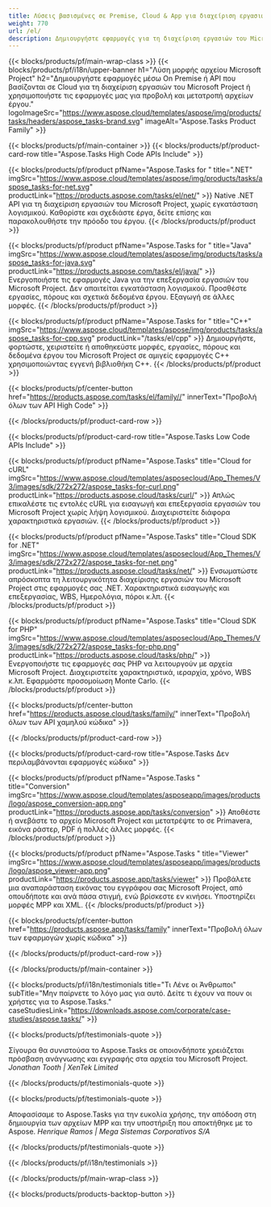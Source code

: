 ```yaml
---
title: Λύσεις βασισμένες σε Premise, Cloud & App για διαχείριση εργασιών έργου 
weight: 770
url: /el/
description: Δημιουργήστε εφαρμογές για τη διαχείριση εργασιών του Microsoft Project, χρησιμοποιώντας API High Code ή SDK που βασίζονται στο Cloud. Ή χρησιμοποιήστε τις εφαρμογές μας σε πολλές πλατφόρμες για να προβάλετε ή να μετατρέψετε εργασίες.
---
```


{{< blocks/products/pf/main-wrap-class >}}
{{< blocks/products/pf/i18n/upper-banner h1="Λύση μορφής αρχείου Microsoft Project" h2="Δημιουργήστε εφαρμογές μέσω On Premise ή API που βασίζονται σε Cloud για τη διαχείριση εργασιών του Microsoft Project ή χρησιμοποιήστε τις εφαρμογές μας για προβολή και μετατροπή αρχείων έργου." logoImageSrc="https://www.aspose.cloud/templates/aspose/img/products/tasks/headers/aspose_tasks-brand.svg" imageAlt="Aspose.Tasks Product Family" >}}

{{< blocks/products/pf/main-container >}}
{{< blocks/products/pf/product-card-row title="Aspose.Tasks High Code APIs Include" >}}

{{< blocks/products/pf/product pfName="Aspose.Tasks for " title=".NET" imgSrc="https://www.aspose.cloud/templates/aspose/img/products/tasks/aspose_tasks-for-net.svg" productLink="https://products.aspose.com/tasks/el/net/" >}}
Native .NET API για τη διαχείριση εργασιών του Microsoft Project, χωρίς εγκατάσταση λογισμικού. Καθορίστε και σχεδιάστε έργα, δείτε επίσης και παρακολουθήστε την πρόοδο του έργου.
{{< /blocks/products/pf/product >}}

{{< blocks/products/pf/product pfName="Aspose.Tasks for " title="Java" imgSrc="https://www.aspose.cloud/templates/aspose/img/products/tasks/aspose_tasks-for-java.svg" productLink="https://products.aspose.com/tasks/el/java/" >}}
Ενεργοποιήστε τις εφαρμογές Java για την επεξεργασία εργασιών του Microsoft Project. Δεν απαιτείται εγκατάσταση λογισμικού. Προσθέστε εργασίες, πόρους και σχετικά δεδομένα έργου. Εξαγωγή σε άλλες μορφές.
{{< /blocks/products/pf/product >}}

{{< blocks/products/pf/product pfName="Aspose.Tasks for " title="C++" imgSrc="https://www.aspose.cloud/templates/aspose/img/products/tasks/aspose_tasks-for-cpp.svg" productLink="/tasks/el/cpp" >}}
Δημιουργήστε, φορτώστε, χειριστείτε ή αποθηκεύστε μορφές, εργασίες, πόρους και δεδομένα έργου του Microsoft Project σε αμιγείς εφαρμογές C++ χρησιμοποιώντας εγγενή βιβλιοθήκη C++.
{{< /blocks/products/pf/product >}}

{{< blocks/products/pf/center-button href="https://products.aspose.com/tasks/el/family//" innerText="Προβολή όλων των API High Code" >}}

{{< /blocks/products/pf/product-card-row >}}

{{< blocks/products/pf/product-card-row title="Aspose.Tasks Low Code APIs Include" >}}

{{< blocks/products/pf/product pfName="Aspose.Tasks" title="Cloud for cURL" imgSrc="https://www.aspose.cloud/templates/asposecloud/App_Themes/V3/images/sdk/272x272/aspose_tasks-for-curl.png" productLink="https://products.aspose.cloud/tasks/curl/" >}}
Απλώς επικαλέστε τις εντολές cURL για εισαγωγή και επεξεργασία εργασιών του Microsoft Project χωρίς λήψη λογισμικού. Διαχειριστείτε διάφορα χαρακτηριστικά εργασιών.
{{< /blocks/products/pf/product >}}

{{< blocks/products/pf/product pfName="Aspose.Tasks" title="Cloud SDK for .NET" imgSrc="https://www.aspose.cloud/templates/asposecloud/App_Themes/V3/images/sdk/272x272/aspose_tasks-for-net.png" productLink="https://products.aspose.cloud/tasks/net/" >}}
Ενσωματώστε απρόσκοπτα τη λειτουργικότητα διαχείρισης εργασιών του Microsoft Project στις εφαρμογές σας .NET. Χαρακτηριστικά εισαγωγής και επεξεργασίας, WBS, Ημερολόγια, πόροι κ.λπ.
{{< /blocks/products/pf/product >}}

{{< blocks/products/pf/product pfName="Aspose.Tasks" title="Cloud SDK for PHP" imgSrc="https://www.aspose.cloud/templates/asposecloud/App_Themes/V3/images/sdk/272x272/aspose_tasks-for-php.png" productLink="https://products.aspose.cloud/tasks/php/" >}}
Ενεργοποιήστε τις εφαρμογές σας PHP να λειτουργούν με αρχεία Microsoft Project. Διαχειριστείτε χαρακτηριστικά, ιεραρχία, χρόνο, WBS κ.λπ. Εφαρμόστε προσομοίωση Monte Carlo.
{{< /blocks/products/pf/product >}}

{{< blocks/products/pf/center-button href="https://products.aspose.cloud/tasks/family/" innerText="Προβολή όλων των API χαμηλού κώδικα" >}}

{{< /blocks/products/pf/product-card-row >}}

{{< blocks/products/pf/product-card-row title="Aspose.Tasks Δεν περιλαμβάνονται εφαρμογές κώδικα" >}}

{{< blocks/products/pf/product pfName="Aspose.Tasks " title="Conversion" imgSrc="https://www.aspose.cloud/templates/asposeapp/images/products/logo/aspose_conversion-app.png" productLink="https://products.aspose.app/tasks/conversion" >}}
Αποθέστε ή ανεβάστε το αρχείο Microsoft Project και μετατρέψτε το σε Primavera, εικόνα ράστερ, PDF ή πολλές άλλες μορφές.
{{< /blocks/products/pf/product >}}

{{< blocks/products/pf/product pfName="Aspose.Tasks " title="Viewer" imgSrc="https://www.aspose.cloud/templates/asposeapp/images/products/logo/aspose_viewer-app.png" productLink="https://products.aspose.app/tasks/viewer" >}}
Προβάλετε μια αναπαράσταση εικόνας του εγγράφου σας Microsoft Project, από οπουδήποτε και ανά πάσα στιγμή, ενώ βρίσκεστε εν κινήσει. Υποστηρίζει μορφές MPP και XML.
{{< /blocks/products/pf/product >}}

{{< blocks/products/pf/center-button href="https://products.aspose.app/tasks/family" innerText="Προβολή όλων των εφαρμογών χωρίς κώδικα" >}}

{{< /blocks/products/pf/product-card-row >}}

{{< /blocks/products/pf/main-container >}}

{{< blocks/products/pf/i18n/testimonials title="Τι Λένε οι Άνθρωποι" subTitle="Μην παίρνετε το λόγο μας για αυτό. Δείτε τι έχουν να πουν οι χρήστες για το Aspose.Tasks." caseStudiesLink="https://downloads.aspose.com/corporate/case-studies/aspose.tasks/" >}}

{{< blocks/products/pf/testimonials-quote >}}
<p class="first">
 Σίγουρα θα συνιστούσα το Aspose.Tasks σε οποιονδήποτε χρειάζεται πρόσβαση ανάγνωσης και εγγραφής στα αρχεία του Microsoft Project.
 <em>
  Jonathan Tooth | XenTek Limited
 </em>
</p>

{{< /blocks/products/pf/testimonials-quote >}}

{{< blocks/products/pf/testimonials-quote >}}
<p class="second">
 Αποφασίσαμε το Aspose.Tasks για την ευκολία χρήσης, την απόδοση στη δημιουργία των αρχείων MPP και την υποστήριξη που αποκτήθηκε με το Aspose.
 <em>
  Henrique Ramos | Mega Sistemas Corporativos S/A
 </em>
</p>

{{< /blocks/products/pf/testimonials-quote >}}

{{< /blocks/products/pf/i18n/testimonials >}}

{{< /blocks/products/pf/main-wrap-class >}}

{{< blocks/products/products-backtop-button >}}